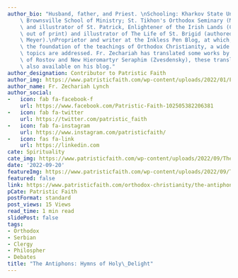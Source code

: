 ```yaml
---
author_bio: "Husband, father, and Priest. \nSchooling: Kharkov State University (Ukraine);\
    \ Brownsville School of Ministry; St. Tikhon's Orthodox Seminary (M.Div.).\nAuthor\
    \ and illustrator of St. Patrick, Enlightener of the Irish Lands (Conciliar Press,\
    \ out of print) and illustrator of The Life of St. Brigid (authored by Jane G.\
    \ Meyer).\nProprietor and writer at the Inkless Pen Blog, at which, based on \
    \ the foundation of the teachings of Orthodox Christianity, a wide variety of\
    \ topics are addressed. Fr. Zechariah has translated some works by St. Dimitry\
    \ of Rostov and New Hieromartyr Seraphim (Zvesdensky), these translations are\
    \ also available on his blog."
author_designation: Contributor to Patristic Faith
author_img: https://www.patristicfaith.com/wp-content/uploads/2022/01/Fr.-Zechariah-Lynch-150x150.png
author_name: Fr. Zechariah Lynch
author_social:
-   icon: fab fa-facebook-f
    url: https://www.facebook.com/Patristic-Faith-102505382206381
-   icon: fab fa-twitter
    url: https://twitter.com/patristic_faith
-   icon: fab fa-instagram
    url: https://www.instagram.com/patristicfaith/
-   icon: fas fa-link
    url: https://linkedin.com
cate: Spirituality
cate_img: https://www.patristicfaith.com/wp-content/uploads/2022/09/The-Antiphons-Hymns-of-Holy-Delight.png
date: '2022-09-20'
featureImg: https://www.patristicfaith.com/wp-content/uploads/2022/09/The-Antiphons-Hymns-of-Holy-Delight.png
featured: false
link: https://www.patristicfaith.com/orthodox-christianity/the-antiphons-hymns-of-holy-delight/
pCate: Patristic Faith
postFormat: standard
post_views: 15 Views
read_time: 1 min read
slidePost: false
tags:
- Orthodox
- Serbian
- Clergy
- Philospher
- Debates
title: "The Antiphons: Hymns of Holy\_Delight"
---
```

